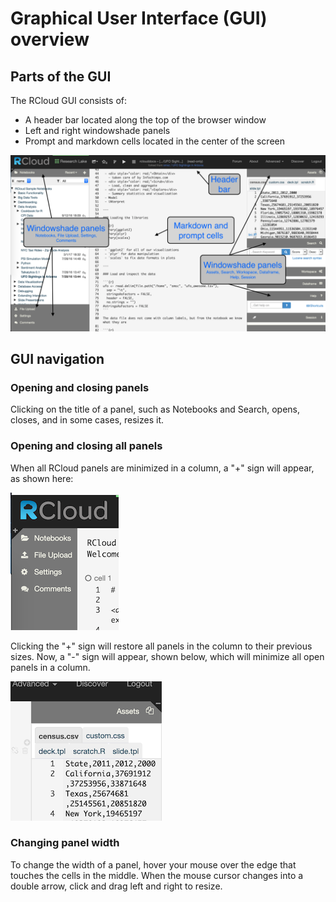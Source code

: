 Graphical User Interface (GUI) overview
=======================================

Parts of the GUI
----------------

The RCloud GUI consists of:

-   A header bar located along the top of the browser window
-   Left and right windowshade panels
-   Prompt and markdown cells located in the center of the screen

<a href="img/GUI_Parts.png"><img class="trunc" src="img/GUI_Parts.png" /></a>

GUI navigation
--------------

### Opening and closing panels

Clicking on the title of a panel, such as Notebooks and Search, opens, closes,
and in some cases, resizes it.

### Opening and closing all panels

When all RCloud panels are minimized in a column, a "+" sign will appear, as shown here:

![Left Windowshade Panel](img/windowshadeleft.png)

Clicking the "+" sign will restore all panels in the column to their previous sizes. Now, a "-" sign will appear, shown below, which will minimize all open panels in a column.

![Right Windowshade Panel](img/windowshaderight.png)

### Changing panel width

To change the width of a panel, hover your mouse over the edge that touches the cells in the middle. When the mouse cursor changes into a double arrow, click and drag left and right to resize.

